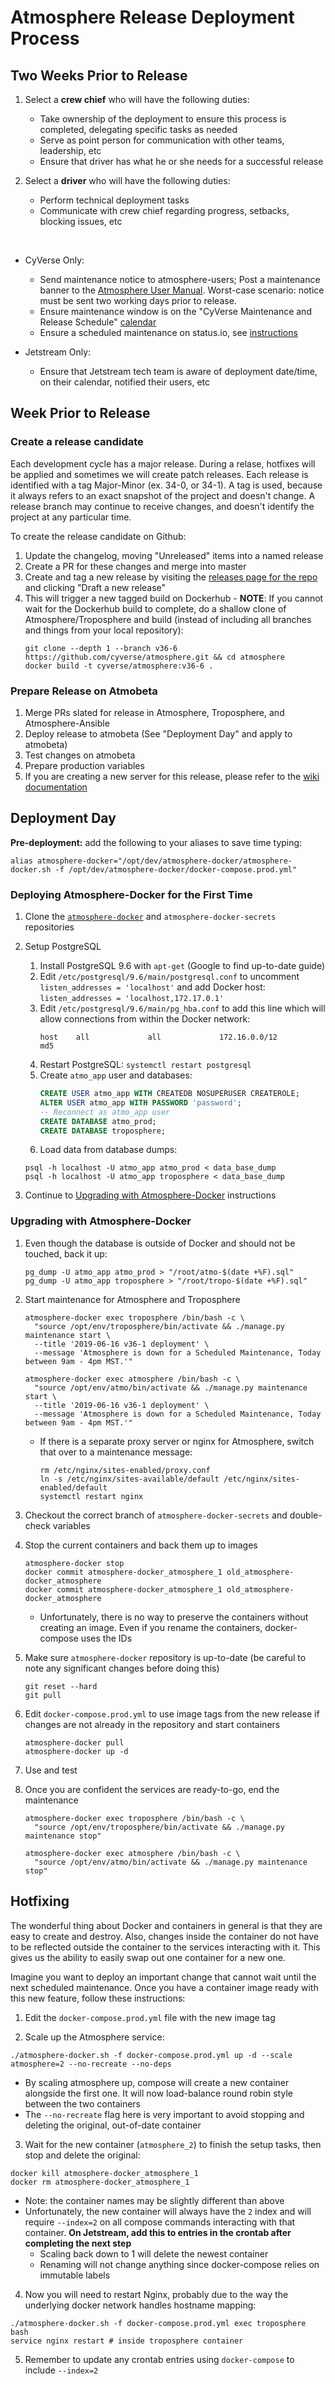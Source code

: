 # Atmosphere Release Deployment Process


## Two Weeks Prior to Release

1. Select a **crew chief** who will have the following duties:
    - Take ownership of the deployment to ensure this process is completed, delegating specific tasks as needed
    - Serve as point person for communication with other teams, leadership, etc
    - Ensure that driver has what he or she needs for a successful release


2. Select a **driver** who will have the following duties:
    - Perform technical deployment tasks
    - Communicate with crew chief regarding progress, setbacks, blocking issues, etc

<br>

- CyVerse Only:
    - Send maintenance notice to atmosphere-users; Post a maintenance banner to the [Atmosphere User Manual](https://pods.iplantcollaborative.org/wiki/display/atmman/Atmosphere+Manual+Table+of+Contents). Worst-case scenario: notice must be sent two working days prior to release.
    - Ensure maintenance window is on the "CyVerse Maintenance and Release Schedule" [calendar](https://wiki.cyverse.org/wiki/display/staff/Subscribe+to+CyVerse+Calendars)
    - Ensure a scheduled maintenance on status.io, see [instructions](https://github.com/cyverse/status-site/blob/master/docs/Maintenance.md)


- Jetstream Only:
    - Ensure that Jetstream tech team is aware of deployment date/time, on their calendar, notified their users, etc


## Week Prior to Release

### Create a release candidate
Each development cycle has a major release. During a relase, hotfixes will be applied and sometimes we will create patch releases. Each release is identified with a tag Major-Minor (ex. 34-0, or 34-1). A tag is used, because it always refers to an exact snapshot of the project and doesn't change. A release branch may continue to receive changes, and doesn't identify the project at any particular time.


To create the release candidate on Github:

  1. Update the changelog, moving "Unreleased" items into a named release
  2. Create a PR for these changes and merge into master
  3. Create and tag a new release by visiting the [releases page for the repo](https://github.com/cyverse/atmosphere/releases) and clicking "Draft a new release"
  4. This will trigger a new tagged build on Dockerhub
    - **NOTE**: If you cannot wait for the Dockerhub build to complete, do a shallow clone of Atmosphere/Troposphere and build (instead of including all branches and things from your local repository):
        ```shell
        git clone --depth 1 --branch v36-6 https://github.com/cyverse/atmosphere.git && cd atmosphere
        docker build -t cyverse/atmosphere:v36-6 .
        ```


### Prepare Release on Atmobeta
1. Merge PRs slated for release in Atmosphere, Troposphere, and Atmosphere-Ansible
2. Deploy release to atmobeta (See "Deployment Day" and apply to atmobeta)
3. Test changes on atmobeta
4. Prepare production variables
5. If you are creating a new server for this release, please refer to the [wiki documentation](https://wiki.cyverse.org/wiki/display/csmgmt/Atmosphere+Release+Deployment+Process)


## Deployment Day

**Pre-deployment:** add the following to your aliases to save time typing:
```shell
alias atmosphere-docker="/opt/dev/atmosphere-docker/atmosphere-docker.sh -f /opt/dev/atmosphere-docker/docker-compose.prod.yml"
```

### Deploying Atmosphere-Docker for the First Time

1. Clone the [`atmosphere-docker`](https://github.com/cyverse/atmosphere-docker) and `atmosphere-docker-secrets` repositories

2. Setup PostgreSQL
    1. Install PostgreSQL 9.6 with `apt-get` (Google to find up-to-date guide)
    2. Edit `/etc/postgresql/9.6/main/postgresql.conf` to uncomment `listen_addresses = 'localhost'` and add Docker host: `listen_addresses = 'localhost,172.17.0.1'`
    3. Edit `/etc/postgresql/9.6/main/pg_hba.conf` to add this line which will allow connections from within the Docker network:
        ```
        host    all             all             172.16.0.0/12           md5
        ```
    4. Restart PostgreSQL: `systemctl restart postgresql`
    5. Create `atmo_app` user and databases:
        ```SQL
        CREATE USER atmo_app WITH CREATEDB NOSUPERUSER CREATEROLE;
        ALTER USER atmo_app WITH PASSWORD 'password';
        -- Reconnect as atmo_app user
        CREATE DATABASE atmo_prod;
        CREATE DATABASE troposphere;
        ```
    6. Load data from database dumps:
      ```shell
      psql -h localhost -U atmo_app atmo_prod < data_base_dump
      psql -h localhost -U atmo_app troposphere < data_base_dump
      ```


3. Continue to [Upgrading with Atmosphere-Docker](#upgrading-with-atmosphere-docker) instructions


### Upgrading with Atmosphere-Docker

1. Even though the database is outside of Docker and should not be touched, back it up:
    ```shell
    pg_dump -U atmo_app atmo_prod > "/root/atmo-$(date +%F).sql"
    pg_dump -U atmo_app troposphere > "/root/tropo-$(date +%F).sql"
    ```

2. Start maintenance for Atmosphere and Troposphere
    ```shell
    atmosphere-docker exec troposphere /bin/bash -c \
      "source /opt/env/troposphere/bin/activate && ./manage.py maintenance start \
      --title '2019-06-16 v36-1 deployment' \
      --message 'Atmosphere is down for a Scheduled Maintenance, Today between 9am - 4pm MST.'"

    atmosphere-docker exec atmosphere /bin/bash -c \
      "source /opt/env/atmo/bin/activate && ./manage.py maintenance start \
      --title '2019-06-16 v36-1 deployment' \
      --message 'Atmosphere is down for a Scheduled Maintenance, Today between 9am - 4pm MST.'"
    ```
    - If there is a separate proxy server or nginx for Atmosphere, switch that over to a maintenance message:
      ```shell
      rm /etc/nginx/sites-enabled/proxy.conf
      ln -s /etc/nginx/sites-available/default /etc/nginx/sites-enabled/default
      systemctl restart nginx
      ```

3. Checkout the correct branch of `atmosphere-docker-secrets` and double-check variables

4. Stop the current containers and back them up to images
    ```shell
    atmosphere-docker stop
    docker commit atmosphere-docker_atmosphere_1 old_atmosphere-docker_atmosphere
    docker commit atmosphere-docker_atmosphere_1 old_atmosphere-docker_atmosphere
    ```
    - Unfortunately, there is no way to preserve the containers without creating an image. Even if you rename the containers, docker-compose uses the IDs

5. Make sure `atmosphere-docker` repository is up-to-date (be careful to note any significant changes before doing this)
    ```shell
    git reset --hard
    git pull
    ```

6. Edit `docker-compose.prod.yml` to use image tags from the new release if changes are not already in the repository and start containers
    ```shell
    atmosphere-docker pull
    atmosphere-docker up -d
    ```

7. Use and test

8. Once you are confident the services are ready-to-go, end the maintenance
    ```shell
    atmosphere-docker exec troposphere /bin/bash -c \
      "source /opt/env/troposphere/bin/activate && ./manage.py maintenance stop"

    atmosphere-docker exec atmosphere /bin/bash -c \
      "source /opt/env/atmo/bin/activate && ./manage.py maintenance stop"
    ```


## Hotfixing

The wonderful thing about Docker and containers in general is that they are easy to create and destroy. Also, changes inside the container do not have to be reflected outside the container to the services interacting with it. This gives us the ability to easily swap out one container for a new one.

Imagine you want to deploy an important change that cannot wait until the next scheduled maintenance. Once you have a container image ready with this new feature, follow these instructions:

  1. Edit the `docker-compose.prod.yml` file with the new image tag

  2. Scale up the Atmosphere service:

  ```
  ./atmosphere-docker.sh -f docker-compose.prod.yml up -d --scale atmosphere=2 --no-recreate --no-deps
  ```

  - By scaling atmosphere up, compose will create a new container alongside the first one. It will now load-balance round robin style between the two containers
  - The `--no-recreate` flag here is very important to avoid stopping and deleting the original, out-of-date container

  3. Wait for the new container (`atmosphere_2`) to finish the setup tasks, then stop and delete the original:

  ```
  docker kill atmosphere-docker_atmosphere_1
  docker rm atmosphere-docker_atmosphere_1
  ```

  - Note: the container names may be slightly different than above
  - Unfortunately, the new container will always have the `2` index and will require `--index=2` on all compose commands interacting with that container. **On Jetstream, add this to entries in the crontab after completing the next step**
    - Scaling back down to 1 will delete the newest container
    - Renaming will not change anything since docker-compose relies on immutable labels

  4. Now you will need to restart Nginx, probably due to the way the underlying docker network handles hostname mapping:

  ```
  ./atmosphere-docker.sh -f docker-compose.prod.yml exec troposphere bash
  service nginx restart # inside troposphere container
  ```

  5. Remember to update any crontab entries using `docker-compose` to include `--index=2`
